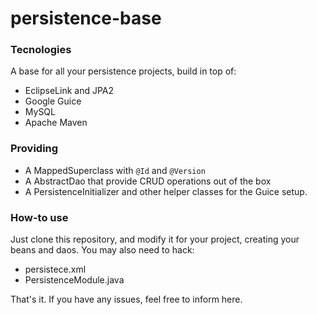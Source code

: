 persistence-base
================

### Tecnologies

A base for all your persistence projects, build in top of:

* EclipseLink and JPA2
* Google Guice
* MySQL
* Apache Maven

### Providing

* A MappedSuperclass with `@Id` and `@Version`
* A AbstractDao that provide CRUD operations out of the box
* A PersistenceInitializer and other helper classes for the Guice setup.

### How-to use

Just clone this repository, and modify it for your project, creating your beans and daos.
You may also need to hack:

* persistece.xml
* PersistenceModule.java

That's it. If you have any issues, feel free to inform here.

